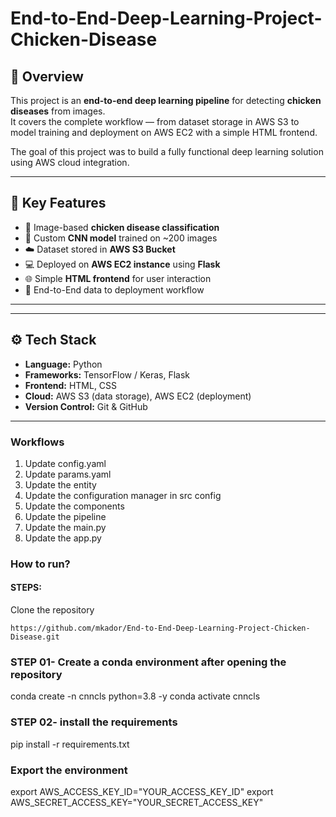 # End-to-End-Deep-Learning-Project-Chicken-Disease

## 🧠 Overview  
This project is an **end-to-end deep learning pipeline** for detecting **chicken diseases** from images.  
It covers the complete workflow — from dataset storage in AWS S3 to model training and deployment on AWS EC2 with a simple HTML frontend.

The goal of this project was to build a fully functional deep learning solution using AWS cloud integration.

---

## 🚀 Key Features  
- 🐔 Image-based **chicken disease classification**
- 🧠 Custom **CNN model** trained on ~200 images  
- ☁️ Dataset stored in **AWS S3 Bucket**
- 💻 Deployed on **AWS EC2 instance** using **Flask**
- 🌐 Simple **HTML frontend** for user interaction
- 🔁 End-to-End data to deployment workflow

---

---

## ⚙️ Tech Stack  
- **Language:** Python  
- **Frameworks:** TensorFlow / Keras, Flask  
- **Frontend:** HTML, CSS  
- **Cloud:** AWS S3 (data storage), AWS EC2 (deployment)  
- **Version Control:** Git & GitHub  

---


### Workflows

1. Update config.yaml
2. Update params.yaml
3. Update the entity
4. Update the configuration manager in src config
5. Update the components
6. Update the pipeline
7. Update the main.py
8. Update the app.py

### How to run?

#### STEPS:

Clone the repository

```base
https://github.com/mkador/End-to-End-Deep-Learning-Project-Chicken-Disease.git
```

### STEP 01- Create a conda environment after opening the repository

conda create -n cnncls python=3.8 -y
conda activate cnncls

### STEP 02- install the requirements

pip install -r requirements.txt

### Export the environment

export AWS_ACCESS_KEY_ID="YOUR_ACCESS_KEY_ID"
export AWS_SECRET_ACCESS_KEY="YOUR_SECRET_ACCESS_KEY"
